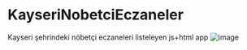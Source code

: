 # KayseriNobetciEczaneler
Kayseri şehrindeki nöbetçi eczaneleri listeleyen js+html app
![image](https://github.com/fberkehan/KayseriNobetciEczaneler/assets/83727951/a493dc22-4642-43b0-bd8b-4d8f1f0d1bc8)
